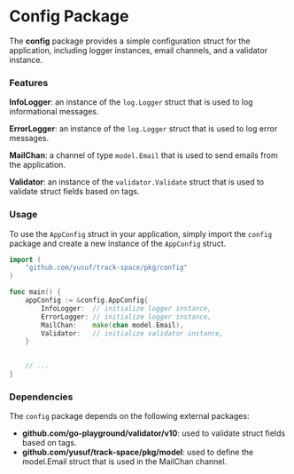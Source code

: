 # Config Package

The **config** package provides a simple configuration struct for the application, including logger instances, email channels, and a validator instance.

### Features

**InfoLogger**: an instance of the `log.Logger` struct that is used to log informational messages.

**ErrorLogger**: an instance of the `log.Logger` struct that is used to log error messages.

**MailChan**: a channel of type `model.Email` that is used to send emails from the application.

**Validator**: an instance of the `validator.Validate` struct that is used to validate struct fields based on tags.

### Usage
To use the `AppConfig` struct in your application, simply import the `config` package and create a new instance of the `AppConfig` struct.

```go
import (
	"github.com/yusuf/track-space/pkg/config"
)

func main() {
	appConfig := &config.AppConfig{
		InfoLogger:  // initialize logger instance,
		ErrorLogger: // initialize logger instance,
		MailChan:    make(chan model.Email),
		Validator:   // initialize validator instance,
	}
  

	// ...
}
```

### Dependencies

The `config` package depends on the following external packages:

* **github.com/go-playground/validator/v10**: used to validate struct fields based on tags.
* **github.com/yusuf/track-space/pkg/model**: used to define the model.Email struct that is used in the MailChan channel.


